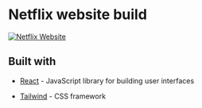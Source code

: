 # Netflix website build

[![Netflix Website](https://firebasestorage.googleapis.com/v0/b/justforstorage-34982.appspot.com/o/netflixlogo.png?alt=media&token=51ba33a9-8b65-4e7d-9859-d52dbaab8eb2)](https://andreogit.github.io/tailwindnetflix/)

## Built with

- [React] - JavaScript library for building user interfaces
- [Tailwind] - CSS framework

  [react]: https://reactjs.org
  [tailwind]: https://tailwindcss.com
